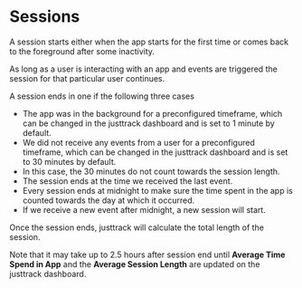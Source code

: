 # Sessions

A session starts either when the app starts for the first time or comes back to the foreground after some inactivity.

As long as a user is interacting with an app and events are triggered the session for that particular user continues.

A session ends in one if the following three cases

* The app was in the background for a preconfigured timeframe, which can be changed in the justtrack dashboard and is set to 1 minute by default.
* We did not receive any events from a user for a preconfigured timeframe, which can be changed in the justtrack dashboard and is set to 30 minutes by default.
* In this case, the 30 minutes do not count towards the session length.
* The session ends at the time we received the last event.
* Every session ends at midnight to make sure the time spent in the app is counted towards the day at which it occurred.
* If we receive a new event after midnight, a new session will start.

Once the session ends, justtrack will calculate the total length of the session.

Note that it may take up to 2.5 hours after session end until **Average Time Spend in App** and the **Average Session Length** are updated on the justtrack dashboard.
